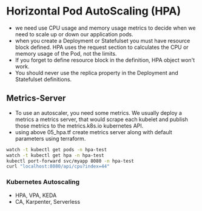# Horizontal Pod AutoScaling (HPA)

- we need use CPU usage and memory usage metrics to decide when we need to scale up or down our application pods.
- when you create a Deployment or Statefulset you must have resource block defined. HPA uses the request section to calculates the CPU or memory usage of the Pod, not the limits. 
- If you forget to define resource block in the definition, HPA object won't work.
- You should never use the replica property in the Deployment and Statefulset definitions.


## Metrics-Server
- To use an autoscaler, you need some metrics. We usually deploy a metrics a metrics server, that would scrape each kubelet and publish those metrics to the metrics.k8s.io kubernetes API.
- using above 05_hpa.tf create metrics server along with default parameters using terraform.

```sh
watch -t kubectl get pods -n hpa-test
watch -t kubectl get hpa -n hpa-test
kubectl port-forward svc/myapp 8080 -n hpa-test
curl "localhost:8080/api/cpu?index=44"
```
### Kubernetes Autoscaling
* HPA, VPA, KEDA
* CA, Karpenter, Serverless